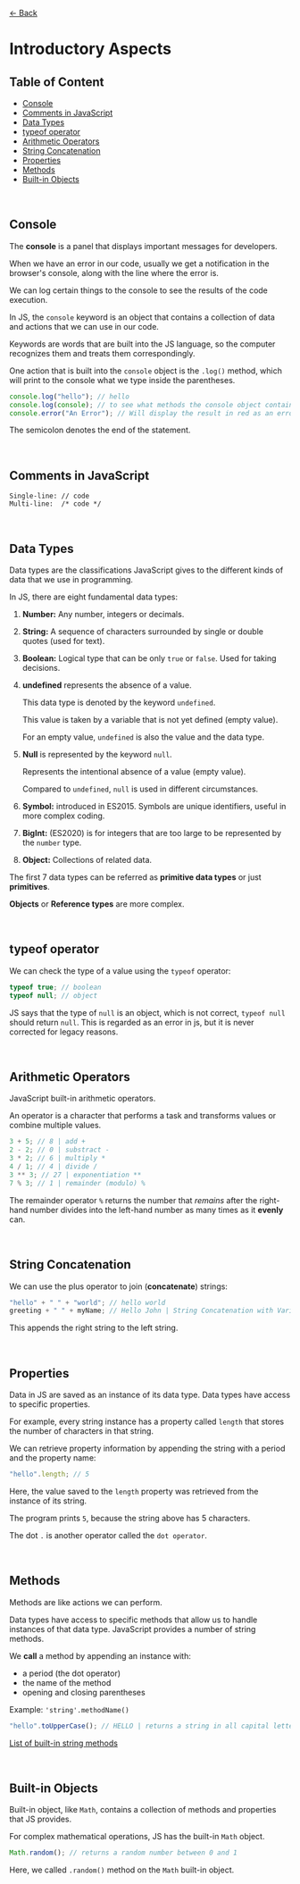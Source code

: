 [&larr; Back](./README.md)

# Introductory Aspects

## Table of Content

- [Console](#console)
- [Comments in JavaScript](#comments-in-javascript)
- [Data Types](#data-types)
- [typeof operator](#typeof-operator)
- [Arithmetic Operators](#arithmetic-operators)
- [String Concatenation](#string-concatenation)
- [Properties](#properties)
- [Methods](#methods)
- [Built-in Objects](#built-in-objects)

<br>

## Console

The **console** is a panel that displays important messages for developers.

When we have an error in our code, usually we get a notification in the browser's console, along with the line where the error is.

We can log certain things to the console to see the results of the code execution.

In JS, the `console` keyword is an object that contains a collection of data and actions that we can use in our code.

Keywords are words that are built into the JS language, so the computer recognizes them and treats them correspondingly.

One action that is built into the `console` object is the `.log()` method, which will print to the console what we type inside the parentheses.

```js
console.log("hello"); // hello
console.log(console); // to see what methods the console object contains
console.error("An Error"); // Will display the result in red as an error
```

The semicolon denotes the end of the statement.

<br>

## Comments in JavaScript

```
Single-line: // code
Multi-line:  /* code */
```

<br>

## Data Types

Data types are the classifications JavaScript gives to the different kinds of data that we use in programming.

In JS, there are eight fundamental data types:

1. **Number:** Any number, integers or decimals.
2. **String:** A sequence of characters surrounded by single or double quotes (used for text).
3. **Boolean:** Logical type that can be only `true` or `false`. Used for taking decisions.
4. **undefined** represents the absence of a value.

   This data type is denoted by the keyword `undefined`.

   This value is taken by a variable that is not yet defined (empty value).

   For an empty value, `undefined` is also the value and the data type.

5. **Null** is represented by the keyword `null`.

   Represents the intentional absence of a value (empty value).

   Compared to `undefined`, `null` is used in different circumstances.

6. **Symbol:** introduced in ES2015. Symbols are unique identifiers, useful in more complex coding.

7. **BigInt:** (ES2020) is for integers that are too large to be represented by the `number` type.

8. **Object:** Collections of related data.

The first 7 data types can be referred as **primitive data types** or just **primitives**.

**Objects** or **Reference types** are more complex.

<br>

## typeof operator

We can check the type of a value using the `typeof` operator:

```js
typeof true; // boolean
typeof null; // object
```

JS says that the type of `null` is an object, which is not correct, `typeof null` should return `null`. This is regarded as an error in js, but it is never corrected for legacy reasons.

<br>

## Arithmetic Operators

JavaScript built-in arithmetic operators.

An operator is a character that performs a task and transforms values or combine multiple values.

```js
3 + 5; // 8 | add +
2 - 2; // 0 | substract -
3 * 2; // 6 | multiply *
4 / 1; // 4 | divide /
3 ** 3; // 27 | exponentiation **
7 % 3; // 1 | remainder (modulo) %
```

The remainder operator `%` returns the number that _remains_ after the right-hand number divides into the left-hand number as many times as it **evenly** can.

<br>

## String Concatenation

We can use the plus operator to join (**concatenate**) strings:

```js
"hello" + " " + "world"; // hello world
greeting + " " + myName; // Hello John | String Concatenation with Variables
```

This appends the right string to the left string.

<br>

## Properties

Data in JS are saved as an instance of its data type. Data types have access to specific properties.

For example, every string instance has a property called `length` that stores the number of characters in that string.

We can retrieve property information by appending the string with a period and the property name:

```js
"hello".length; // 5
```

Here, the value saved to the `length` property was retrieved from the instance of its string.

The program prints `5`, because the string above has 5 characters.

The dot `.` is another operator called the `dot operator`.

<br>

## Methods

Methods are like actions we can perform.

Data types have access to specific methods that allow us to handle instances of that data type. JavaScript provides a number of string methods.

We **call** a method by appending an instance with:

- a period (the dot operator)
- the name of the method
- opening and closing parentheses

Example: `'string'.methodName()`

```js
"hello".toUpperCase(); // HELLO | returns a string in all capital letters
```

[List of built-in string methods](https://developer.mozilla.org/en-US/docs/Web/JavaScript/Reference/Global_Objects/String)

<br>

## Built-in Objects

Built-in object, like `Math`, contains a collection of methods and properties that JS provides.

For complex mathematical operations, JS has the built-in `Math` object.

```js
Math.random(); // returns a random number between 0 and 1
```

Here, we called `.random()` method on the `Math` built-in object.

<br>
